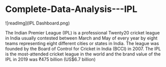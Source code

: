 # Complete-Data-Analysis---IPL

![readImg](IPL Dashboard.png)

The Indian Premier League (IPL) is a professional Twenty20 cricket league in India usually contested between March and May of every year by eight teams representing eight different cities or states in India. The league was founded by the Board of Control for Cricket in India (BCCI) in 2007. The IPL is the most-attended cricket league in the world and the brand value of the IPL in 2019 was ₹475 billion (US$6.7 billion)
